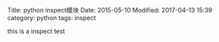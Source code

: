 Title: python inspect模块
Date: 2015-05-10
Modified: 2017-04-13 15:39
category: python
tags: inspect

this is a inspect test
